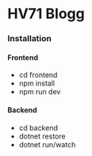 # HV71 Blogg

### Installation

#### Frontend

- cd frontend
- npm install
- npm run dev

#### Backend

- cd backend
- dotnet restore
- dotnet run/watch
